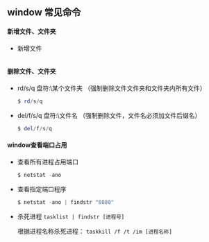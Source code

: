 ## window 常见命令

####  新增文件、文件夹

- 新增文件

  ```powershell
  
  ```

  

#### 删除文件、文件夹

- rd/s/q 盘符:\某个文件夹 （强制删除文件文件夹和文件夹内所有文件）

  ```powershell
  $ rd/s/q
  ```

- del/f/s/q 盘符:\文件名 （强制删除文件，文件名必须加文件后缀名）

  ```powershell
  $ del/f/s/q
  ```

####  window查看端口占用

- 查看所有进程占用端口

  ```powershell
  $ netstat -ano
  ```

- 查看指定端口程序

  ```powershell
  $ netstat -ano | findstr "8080"
  ```

- 杀死进程 `tasklist | findstr [进程号]`

  根据进程名称杀死进程： `taskkill /f /t /im [进程名称]`